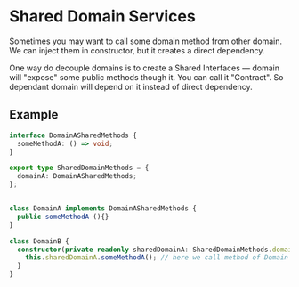 # Shared Domain Services

Sometimes you may want to call some domain method from other domain. We can inject them in constructor, but it creates a direct dependency.

One way do decouple domains is to create a Shared Interfaces — domain will "expose" some public methods though it. You can call it "Contract".
So dependant domain will depend on it instead of direct dependency.


## Example

```ts
interface DomainASharedMethods {
  someMethodA: () => void;
}

export type SharedDomainMethods = {
  domainA: DomainASharedMethods;
};


class DomainA implements DomainASharedMethods {
  public someMethodA (){}
}

class DomainB {
  constructor(private readonly sharedDomainA: SharedDomainMethods.domainA) {
    this.sharedDomainA.someMethodA(); // here we call method of Domain A, but without direct dependency
  }
}
```
